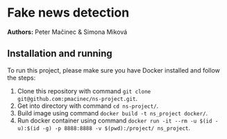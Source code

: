 # Fake news detection

**Authors:** Peter Mačinec & Simona Miková


## Installation and running

To run this project, please make sure you have Docker installed and follow the steps:
1. Clone this repository with command `git clone git@github.com:pmacinec/ns-project.git`.
1. Get into directory with command `cd ns-project/`.
1. Build image using command `docker build -t ns_project docker/`.
1. Run docker container using command `docker run -it --rm -u $(id -u):$(id -g) -p 8888:8888 -v $(pwd):/project/ ns_project`.
